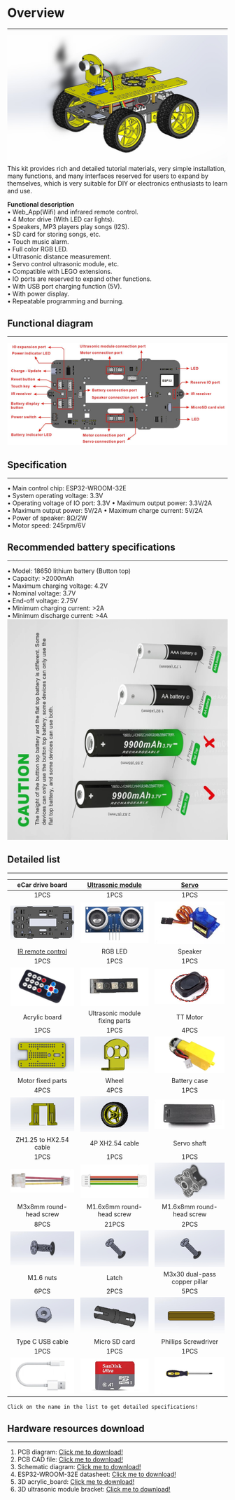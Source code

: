 # Overview    
----------
![Img](../_static/overview/img/0img.jpg)    
This kit provides rich and detailed tutorial materials, very simple installation, many functions, and many interfaces reserved for users to expand by themselves, which is very suitable for DIY or electronics enthusiasts to learn and use.             

**Functional description**      
• Web_App(Wifi) and infrared remote control.          
• 4 Motor drive (With LED car lights).           
• Speakers, MP3 players play songs (I2S).            
• SD card for storing songs, etc.          
• Touch music alarm.             
• Full color RGB LED.    
• Ultrasonic distance measurement.     
• Servo control ultrasonic module, etc.    
• Compatible with LEGO extensions.     
• IO ports are reserved to expand other functions.           
• With USB port charging function (5V).     
• With power display.         
• Repeatable programming and burning.           

## Functional diagram   
---------------------
![img](../_static/overview/img/22img.jpg)      

## Specification    
----------------     
• Main control chip: ESP32-WROOM-32E      
• System operating voltage: 3.3V        
• Operating voltage of IO port: 3.3V
• Maximum output power: 3.3V/2A   
• Maximum output power: 5V/2A 
• Maximum charge current: 5V/2A   
• Power of speaker: 8Ω/2W      
• Motor speed: 245rpm/6V     

## Recommended battery specifications      
-------------------------------------
• Model: 18650 lithium battery (Button top)    
• Capacity: >2000mAh    
• Maximum charging voltage: 4.2V    
• Nominal voltage: 3.7V   
• End-off voltage: 2.75V    
• Minimum charging current: >2A     
• Minimum discharge current: >4A   
![img](../_static/overview/img/21img.jpg)      

## Detailed list                
----------------
| eCar drive board | <a href="https://docs.mosiwi.com/en/latest/outsourcing/O1M0000_ultrasonic_module/O1M0000_ultrasonic_module.html" target="_blank">Ultrasonic module</a> | <a href="https://docs.mosiwi.com/en/latest/outsourcing/sg90_servo/sg90_servo.html" target="_blank">Servo</a> |     
| :--: | :--: | :--: |    
| 1PCS | 1PCS | 1PCS |    
| ![Img](../_static/overview/img/1img.jpg) | ![Img](../_static/overview/img/2img.jpg) | ![Img](../_static/overview/img/3img.jpg) |  
| <a href="https://docs.mosiwi.com/en/latest/outsourcing/nec_ir_remote_control/nec_ir_remote_control.html" target="_blank">IR remote control</a> | RGB LED | Speaker |      
| 1PCS | 1PCS | 1PCS |    
| ![Img](../_static/overview/img/4img.jpg) | ![Img](../_static/overview/img/5img.jpg) | ![Img](../_static/overview/img/6img.jpg) |      
| Acrylic board | Ultrasonic module fixing parts | TT Motor |      
| 1PCS | 1PCS | 4PCS |              
| ![Img](../_static/overview/img/7img.jpg) | ![Img](../_static/overview/img/8img.jpg) | ![Img](../_static/overview/img/9img.jpg) |     
| Motor fixed parts | Wheel | Battery case |      
| 4PCS | 4PCS | 1PCS |               
| ![Img](../_static/overview/img/10img.jpg) | ![Img](../_static/overview/img/11img.jpg) | ![Img](../_static/overview/img/12img.jpg) |     
| ZH1.25 to HX2.54 cable | 4P XH2.54 cable | Servo shaft |      
| 1PCS | 1PCS | 1PCS |    
| ![Img](../_static/overview/img/13img.jpg) | ![Img](../_static/overview/img/14img.jpg) | ![Img](../_static/overview/img/24img.jpg) |     
| M3x8mm round-head screw | M1.6x6mm round-head screw | M1.6x8mm round-head screw |     
| 8PCS | 21PCS | 2PCS |      
| ![Img](../_static/overview/img/17img.jpg) | ![Img](../_static/overview/img/25img.jpg) | ![Img](../_static/overview/img/25img.jpg) |    
| M1.6 nuts  | Latch | M3x30 dual-pass copper pillar |       
| 6PCS | 2PCS | 5PCS |    
| ![Img](../_static/overview/img/16img.jpg) | ![Img](../_static/overview/img/27img.jpg) | ![Img](../_static/overview/img/23img.jpg) |     
| Type C USB cable  | Micro SD card | Phillips Screwdriver |   
| 1PCS | 1PCS | 1PCS |    
| ![Img](../_static/overview/img/18img.jpg) | ![Img](../_static/overview/img/19img.jpg) | ![Img](../_static/overview/img/20img.jpg) |      
  

```{tip}
Click on the name in the list to get detailed specifications!   
```

## Hardware resources download     
------------------------------       
1. PCB diagram: [Click me to download!](../_static/pdf/eCar_pcb.PDF)  
2. PCB CAD file: [Click me to download!](../_static/3d/eCar.DXF)      
3. Schematic diagram: [Click me to download!](../_static/pdf/eCar_sch.PDF) 
4. ESP32-WROOM-32E datasheet: [Click me to download!](../_static/pdf/esp32-wroom-32e_esp32-wroom-32ue_datasheet_en.pdf)     
5. 3D acrylic_board: [Click me to download!](../_static/3d/Acrylic_board.STL)         
6. 3D ultrasonic module bracket: [Click me to download!](../_static/3d/Ultrasonic_module_bracket.STL)    